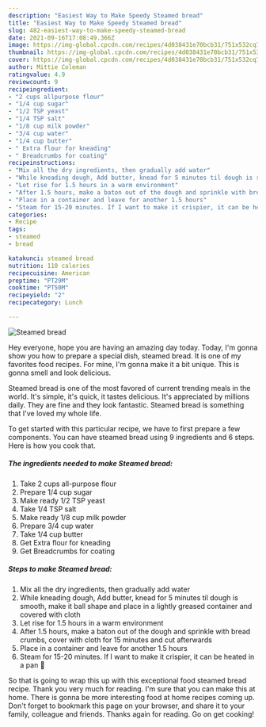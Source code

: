 ```yaml
---
description: "Easiest Way to Make Speedy Steamed bread"
title: "Easiest Way to Make Speedy Steamed bread"
slug: 482-easiest-way-to-make-speedy-steamed-bread
date: 2021-09-16T17:08:49.366Z
image: https://img-global.cpcdn.com/recipes/4d038431e70bcb31/751x532cq70/steamed-bread-recipe-main-photo.jpg
thumbnail: https://img-global.cpcdn.com/recipes/4d038431e70bcb31/751x532cq70/steamed-bread-recipe-main-photo.jpg
cover: https://img-global.cpcdn.com/recipes/4d038431e70bcb31/751x532cq70/steamed-bread-recipe-main-photo.jpg
author: Mittie Coleman
ratingvalue: 4.9
reviewcount: 9
recipeingredient:
- "2 cups allpurpose flour"
- "1/4 cup sugar"
- "1/2 TSP yeast"
- "1/4 TSP salt"
- "1/8 cup milk powder"
- "3/4 cup water"
- "1/4 cup butter"
- " Extra flour for kneading"
- " Breadcrumbs for coating"
recipeinstructions:
- "Mix all the dry ingredients, then gradually add water"
- "While kneading dough, Add butter, knead for 5 minutes til dough is smooth, make it ball shape and place in a lightly greased container and covered with cloth"
- "Let rise for 1.5 hours in a warm environment"
- "After 1.5 hours, make a baton out of the dough and sprinkle with bread crumbs, cover with cloth for 15 minutes and cut afterwards"
- "Place in a container and leave for another 1.5 hours"
- "Steam for 15-20 minutes. If I want to make it crispier, it can be heated in a pan 🙂"
categories:
- Recipe
tags:
- steamed
- bread

katakunci: steamed bread 
nutrition: 110 calories
recipecuisine: American
preptime: "PT29M"
cooktime: "PT50M"
recipeyield: "2"
recipecategory: Lunch

---
```



![Steamed bread](https://img-global.cpcdn.com/recipes/4d038431e70bcb31/751x532cq70/steamed-bread-recipe-main-photo.jpg)

Hey everyone, hope you are having an amazing day today. Today, I'm gonna show you how to prepare a special dish, steamed bread. It is one of my favorites food recipes. For mine, I'm gonna make it a bit unique. This is gonna smell and look delicious.

Steamed bread is one of the most favored of current trending meals in the world. It's simple, it's quick, it tastes delicious. It's appreciated by millions daily. They are fine and they look fantastic. Steamed bread is something that I've loved my whole life.




To get started with this particular recipe, we have to first prepare a few components. You can have steamed bread using 9 ingredients and 6 steps. Here is how you cook that.

<!--inarticleads1-->

##### The ingredients needed to make Steamed bread:

1. Take 2 cups all-purpose flour
1. Prepare 1/4 cup sugar
1. Make ready 1/2 TSP yeast
1. Take 1/4 TSP salt
1. Make ready 1/8 cup milk powder
1. Prepare 3/4 cup water
1. Take 1/4 cup butter
1. Get  Extra flour for kneading
1. Get  Breadcrumbs for coating




<!--inarticleads2-->

##### Steps to make Steamed bread:

1. Mix all the dry ingredients, then gradually add water
1. While kneading dough, Add butter, knead for 5 minutes til dough is smooth, make it ball shape and place in a lightly greased container and covered with cloth
1. Let rise for 1.5 hours in a warm environment
1. After 1.5 hours, make a baton out of the dough and sprinkle with bread crumbs, cover with cloth for 15 minutes and cut afterwards
1. Place in a container and leave for another 1.5 hours
1. Steam for 15-20 minutes. If I want to make it crispier, it can be heated in a pan 🙂




So that is going to wrap this up with this exceptional food steamed bread recipe. Thank you very much for reading. I'm sure that you can make this at home. There is gonna be more interesting food at home recipes coming up. Don't forget to bookmark this page on your browser, and share it to your family, colleague and friends. Thanks again for reading. Go on get cooking!
